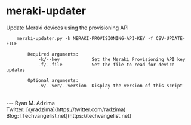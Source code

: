 # meraki-updater
Update Meraki devices using the provisioning API

        meraki-updater.py -k MERAKI-PROVISIONING-API-KEY -f CSV-UPDATE-FILE

            Required arguments:
                -k/--key            Set the Meraki Provisioning API key
                -f/--file           Set the file to read for device updates

            Optional arguments:
                -v/--ver/--version  Display the version of this script

<br />
---
Ryan M. Adzima<br />
Twitter: [@radzima](https://twitter.com/radzima)<br />
Blog: [Techvangelist.net](https://techvangelist.net)<br />
